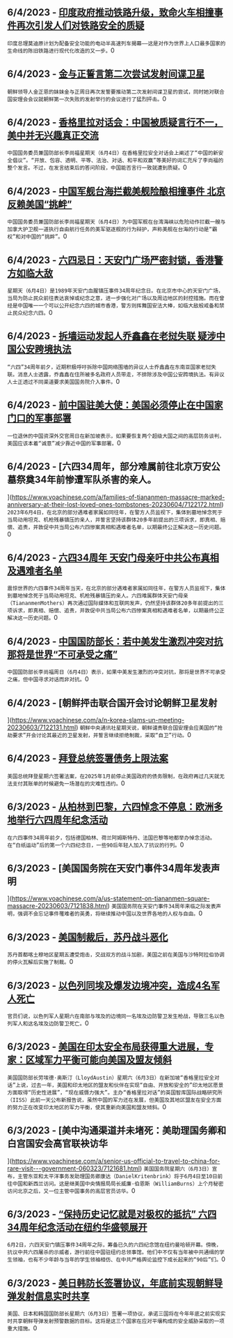 
  ## 6/4/2023 - [印度政府推动铁路升级，致命火车相撞事件再次引发人们对铁路安全的质疑](https://www.voachinese.com/a/india-s-deadly-train-crash-renews-questions-over-safety-as-government-pushes-railway-upgrade/7122586.html)
 ```印度总理莫迪原计划为配备安全功能的电动半高速列车揭幕——这是对作为世界上人口最多国家的生命线的陈旧铁路进行现代化改造的又一步。```0
  ## 6/4/2023 - [金与正誓言第二次尝试发射间谍卫星](https://www.voachinese.com/a/north-korean-leader-s-sister-vows-2nd-attempt-to-launch-spy-satellite/7122563.html)
 ```朝鲜领导人金正恩的妹妹金与正周日再次发誓要推动第二次发射间谍卫星的尝试，同时她对联合国安理会会议就朝鲜第一次失败的发射举行的会议进行了猛烈抨击。```0
  ## 6/4/2023 - [香格里拉对话会：中国被质疑言行不一，美中并无兴趣真正交流](https://www.voachinese.com/a/lishangfu-shangri-la-china-hypocrisy-20230604/7122424.html)
 ```中国国务委员兼国防部长李尚福星期天（6月4日）在香格里拉安全对话会上阐述了“中国的新安全倡议”。“开放、包容、透明、平等、法治、对话、和平和双赢”等美好的词汇充斥了李尚福的整个发言。不过，在发言结束后的答问阶段，中国能否言行一致就遭到质疑。```0
  ## 6/4/2023 - [中国军舰台海拦截美舰险酿相撞事件 北京反赖美国“挑衅”](https://www.voachinese.com/a/china-defends-buzzing-american-warship-in-taiwan-strait-20230604/7122389.html)
 ```中国国务委员兼国防部长李尚福星期天（6月4日）为中国军舰在台湾海峡以危险动作拦截一艘与加拿大护卫舰一道执行自由航行任务的美军驱逐舰的行为辩护，声称美舰在台海的行动是“霸权”和对中国的“挑衅”。```0
  ## 6/4/2023 - [六四忌日：天安门广场严密封锁，香港警方如临大敌](https://www.voachinese.com/a/china-tightens-access-to-tiananmen-square-on-anniversary-of-1989-pro-democracy-protests-20230604/7122347.html)
 ```星期天（6月4日）是1989年天安门血腥镇压事件34周年纪念日。在北京市中心的天安门广场，当局为防止民众前往表达哀悼或纪念之意，进一步强化对广场以及周边地区的封控措施。而在曾经是中国唯一一个可以公开纪念六四的城市香港，警方则挥舞国安法大棒，如临大敌般戒备和禁止民众纪念六四。```0
  ## 6/4/2023 - [拆墙运动发起人乔鑫鑫在老挝失联 疑涉中国公安跨境执法](https://www.voachinese.com/a/global-bangfw-organizer-allegedly-arrested/7122261.html)
 ```“六四”34周年前夕，近期积极呼吁拆除中国网络围墙的异议人士乔鑫鑫在东南亚国家老挝失联。消息人士透露，乔鑫鑫在住所被多名政府人员带走，不排除涉及中国公安跨境执法。有异议人士正透过不同渠道要求美国国务院介入事件。```0
  ## 6/4/2023 - [前中国驻美大使：美国必须停止在中国家门口的军事部署](https://www.voachinese.com/a/former-chinese-ambassador-says-us-must-halt-military-deployments-near-china-20230604/7122158.html)
 ```一位退休的中国资深外交官周日在新加坡表示，如果要恢复两个超级大国之间的高层防务谈判，美国应该本着“诚意”减少靠近中国的军事部署。```0
  ## 6/4/2023 - [六四34周年，部分难属前往北京万安公墓祭奠34年前惨遭军队杀害的亲人。

](https://www.voachinese.com/a/families-of-tiananmen-massacre-marked-anniversary-at-their-lost-loved-ones-tombstones-20230604/7122172.html)
 ```2023年6月4日，在北京的部分遇难者家属如同往年，在警方人员监视下，集体到墓地悼念死于当局动用坦克、机枪残暴镇压的亲人，并誓言坚持该群体20多年前提出的三项诉求，即真相、赔偿、追责，并敦促中共当局公布六四惨案真相和遇难者名单，以期最终公正解决这一历史问题。```0
  ## 6/4/2023 - [六四34周年 天安门母亲吁中共公布真相及遇难者名单](https://www.voachinese.com/a/tiananmen-mothers-voice-out-for-truth-and-justice-prior-to-34th-anniversary-of-june-4th-incident-/7122168.html)
 ```震惊世界的六四事件34周年当天，在北京的部分遇难者家属如同往年，在警方人员监视下，集体到墓地悼念死于当局动用坦克、机枪残暴镇压的亲人。六四难属群体天安门母亲（TiananmenMothers）再次通过国际媒体和互联网发声，仍然坚持该群体20多年前提出的三项诉求，即真相、赔偿、追责，并敦促中共当局公布六四惨案真相和遇难者名单，以期最终公正解决这一历史问题。```0
  ## 6/4/2023 - [中国国防部长：若中美发生激烈冲突对抗 那将是世界“不可承受之痛”](https://www.voachinese.com/a/china-seeks-dialog-says-clash-with-u-s-would-be-unbearable-disaster-20230604/7122151.html)
 ```中国国防部长李尚福周日（6月4日）表示，如果中美发生激烈的冲突对抗，那将是世界不可承受之痛，但中国寻求对话而非对抗。```0
  ## 6/4/2023 - [朝鲜抨击联合国开会讨论朝鲜卫星发射

](https://www.voachinese.com/a/n-korea-slams-un-meeting-20230603/7122131.html)
 ```朝鲜中央通讯社星期天说，朝鲜谴责联合国安理会应美国的“抢劫要求”开会讨论其最近的卫星发射，并誓言继续拒绝制裁，采取“自卫”行动。```0
  ## 6/4/2023 - [拜登总统签署债务上限法案](https://www.voachinese.com/a/biden-signs-debt-ceiling-bill-20230603/7122118.html)
 ```美国总统拜登星期六签署法案，在2025年1月前停止美国政府的债务限制，在政府再过几天就无法支付其账单的时候避免一场潜在的灾难性违约。```0
  ## 6/3/2023 - [从柏林到巴黎，六四悼念不停息：欧洲多地举行六四周年纪念活动](https://www.voachinese.com/a/from-berlin-to-paris-june-4th-memorial-events-20230603/7121857.html)
 ```在六四事件34周年前夕，包括德国柏林、荷兰阿姆斯特丹、法国巴黎等地都举办悼念活动。在“白纸运动”后的第一个六四纪念日，一些90后年轻人加入了抗议的行列。```0
  ## 6/3/2023 - [美国国务院在天安门事件34周年发表声明

](https://www.voachinese.com/a/us-statement-on-tiananmen-square-massacre-20230603/7121838.html)
 ```美国国务院在天安门事件34周年来临之际发表声明，强调不会忘记事件罹难者的英勇，将继续推动中国以及世界各地的人权与自由。```0
  ## 6/3/2023 - [美国制裁后，苏丹战斗恶化](https://www.voachinese.com/a/fighting-worsens-in-sudan-20230603/7121827.html)
 ```苏丹首都喀土穆地区星期五遭受炮击，交战双方的战斗加剧，美国之前在美国与沙特阿拉伯协调的停火瓦解后实施了制裁。```0
  ## 6/3/2023 - [以色列同埃及爆发边境冲突，造成4名军人死亡](https://www.voachinese.com/a/israel-egypt-border-clash-20230603/7121803.html)
 ```官员们说，以色列军人星期六在南部与埃及的边境同一名埃及边防警卫发生枪战，导致三名以色列军人和这名埃及边防警卫死亡。```0
  ## 6/3/2023 - [美国在印太安全布局获得重大进展，专家：区域军力平衡可能向美国及盟友倾斜](https://www.voachinese.com/a/us-china-naval-power-balance-20230603/7121653.html)
 ```美国国防部长劳埃德·奥斯汀（LloydAustin）星期六（6月3日）在新加坡“香格里拉安全对话”上说，过去一年，美国和印太地区的盟友和伙伴在实现“自由、开放和安全的”印太地区愿景方面取得“历史性进展”，“现在威慑力强大”。主办“香格里拉对话”的英国智库国际战略研究所（IISS）此前一天公布新报告说，虽然中国的军力还在发展，但美国及其地区盟友在安全方面的努力正在改变印太地区的军力平衡，使其重新向美国和盟友倾斜。```0
  ## 6/3/2023 - [美中沟通渠道并未堵死：美助理国务卿和白宫国安会高官联袂访华
](https://www.voachinese.com/a/senior-us-official-to-travel-to-china-for-rare-visit---government-060323/7121681.html)
 ```美国国务院星期六（6月3日）宣布，主管东亚和太平洋事务发助理国务卿康达（DanielKritenbrink）将于6月4日至10日前往中国和新西兰访问。这是继美国中央情报局局长威廉·伯恩斯（WilliamBurns）上个月秘密访问北京之后，又一位主管中国事务的高层官员访华。```0
  ## 6/3/2023 - [“保持历史记忆就是对极权的抵抗” 六四34周年纪念活动在纽约华盛顿展开](https://www.voachinese.com/a/june4th-commemorative-events-in-ny-dc-20230603/7121614.html)
 ```6月2日，六四天安门镇压事件34周年之际，筹备已久的六四纪念馆在纽约曼哈顿开幕。傍晚，抗议中共六四屠杀的示威者，游行前往中国驻纽约总领事馆。他们中不仅有当年被中共通缉的学生领袖，也有不少年龄与当年的学生领袖相仿、在中共严格舆论监控下成长起来的“90后”们。```0
  ## 6/3/2023 - [美日韩防长签署协议，年底前实现朝鲜导弹发射信息实时共享](https://www.voachinese.com/a/us-japan-s-korea-aim-to-share-n-korea-missile-warning-data-060323/7121625.html)
 ```美国、日本和韩国国防部长星期六（6月3日）签署一项协议，承诺三国将在今年年底之前实现实时共享朝鲜导弹发射预警数据的目标。这将是这三个国家在应对平壤构成的安全威胁采取的一项重大措施。```0